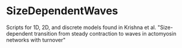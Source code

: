 # SizeDependentWaves
Scripts for 1D, 2D, and discrete models found in Krishna et al. "Size-dependent transition from steady contraction to waves in actomyosin networks with turnover"
